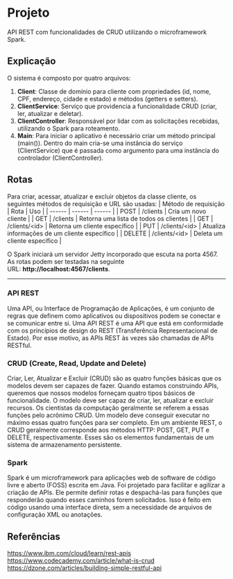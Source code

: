 # Projeto
API REST com funcionalidades de CRUD utilizando o microframework Spark.

## Explicação
O sistema é composto por quatro arquivos:
  1. **Client**: Classe de domínio para cliente com propriedades (id, nome, CPF, endereço, cidade e estado) e métodos (getters e setters).
  2. **ClientService**: Serviço que providencia a funcionalidade CRUD (criar, ler, atualizar e deletar).
  3. **ClientController**: Responsável por lidar com as solicitações recebidas, utilizando o Spark para roteamento.
  4. **Main**: Para iniciar o aplicativo é necessário criar um método principal (main()). Dentro do main cria-se uma instância do serviço (ClientService) que é passada como argumento para uma instância do controlador (ClientController).

## Rotas
Para criar, acessar, atualizar e excluir objetos da classe cliente, os seguintes métodos de requisição e URL são usadas:
| Método de requisição | Rota | Uso |
| ------ | ------ | ------ |
| POST | /clients | Cria um novo cliente |
| GET | /clients | Retorna uma lista de todos os clientes |
| GET | /clients/\<id\> | Retorna um cliente específico |
| PUT | /clients/\<id\> | Atualiza informações de um cliente específico |
| DELETE | /clients/\<id\> | Deleta um cliente específico |

O Spark iniciará um servidor Jetty incorporado que escuta na porta 4567. As rotas podem ser testadas na seguinte URL: **http://localhost:4567/clients**.

---

### API REST
Uma API, ou Interface de Programação de Aplicações, é um conjunto de regras que definem como aplicativos ou dispositivos podem se conectar e se comunicar entre si. Uma API REST é uma API que está em conformidade com os princípios de design do REST (Transferência Representacional de Estado). Por esse motivo, as APIs REST às vezes são chamadas de APIs RESTful.

### CRUD (Create, Read, Update and Delete)
Criar, Ler, Atualizar e Excluir (CRUD) são as quatro funções básicas que os modelos devem ser capazes de fazer.
Quando estamos construindo APIs, queremos que nossos modelos forneçam quatro tipos básicos de funcionalidade. O modelo deve ser capaz de criar, ler, atualizar e excluir recursos. Os cientistas da computação geralmente se referem a essas funções pelo acrônimo CRUD. Um modelo deve conseguir executar no máximo essas quatro funções para ser completo.
Em um ambiente REST, o CRUD geralmente corresponde aos métodos HTTP: POST, GET, PUT e DELETE, respectivamente. Esses são os elementos fundamentais de um sistema de armazenamento persistente.

### Spark
Spark é um microframework para aplicações web de software de código livre e aberto (FOSS) escrita em Java. Foi projetado para facilitar e agilizar a criação de APIs. Ele permite definir rotas e despachá-las para funções que responderão quando esses caminhos forem solicitados. Isso é feito em código usando uma interface direta, sem a necessidade de arquivos de configuração XML ou anotações.

## Referências
https://www.ibm.com/cloud/learn/rest-apis  
https://www.codecademy.com/article/what-is-crud  
https://dzone.com/articles/building-simple-restful-api  
